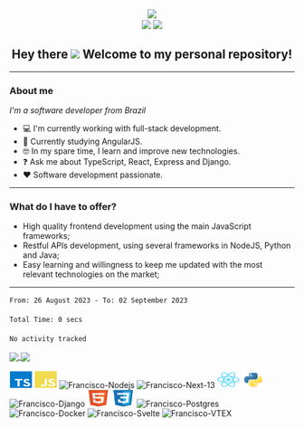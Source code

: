 <div id="header" align="center">
  <img src="http://techkart.tech/wp-content/uploads/2020/06/webdesign12.gif" width="300"/>
  <div align="center">
    <a href = "mailto:francisco.stenico@gmail.com"><img src="https://img.shields.io/badge/-Gmail-%23333?style=for-the-badge&logo=gmail&logoColor=white" target="_blank"></a>
  <a href="https://www.linkedin.com/in/franciscostenico/" target="_blank"><img src="https://img.shields.io/badge/-LinkedIn-%230077B5?style=for-the-badge&logo=linkedin&logoColor=white" target="_blank"></a>
  </div>
  
  <h2>Hey there <img src="https://em-content.zobj.net/source/noto-emoji-animations/344/waving-hand_1f44b.gif" width="20" /> Welcome to my personal repository!</h2>
</div>

___
### **About me**

*I'm a software developer from Brazil*
- 💻 I'm currently working with full-stack development.
- 🌱 Currently studying AngularJS.
- 🤓 In my spare time, I learn and improve new technologies.
- ❓ Ask me about TypeScript, React, Express and Django.
- ❤️ Software development passionate.
___
### **What do I have to offer?**
- High quality frontend development using the main JavaScript frameworks;
- Restful APIs development, using several frameworks in NodeJS, Python and Java;
- Easy learning and willingness to keep me updated with the most relevant technologies on the market;
___

<!--START_SECTION:waka-->

```txt
From: 26 August 2023 - To: 02 September 2023

Total Time: 0 secs

No activity tracked
```

<!--END_SECTION:waka-->

<a href="https://github.com/FranciscoStenico?tab=repositories">
  <img align="center" src="https://github-readme-stats.vercel.app/api/top-langs/?username=franciscostenico&layout=compact&bg_color=45,000,012,023&title_color=cf0d&text_color=fff&border_color=023&icon_color=cf0&ring_color=ef0&langs_count=8" />
</a>
<a href="https://github.com/FranciscoStenico?tab=repositories">
  <img align="center" src="https://github-readme-stats.vercel.app/api?username=franciscostenico&show_icons=true&bg_color=45,000,012,023&title_color=cf0e&text_color=fffe&border_color=023&icon_color=cf0e&ring_color=ef0" />
</a>

<div><br>
  <img alt="Francisco-Ts" height="30" width="40" src="https://raw.githubusercontent.com/devicons/devicon/master/icons/typescript/typescript-plain.svg">
  <img alt="Francisco-Js" height="30" width="40" src="https://raw.githubusercontent.com/devicons/devicon/master/icons/javascript/javascript-plain.svg">
  <img alt="Francisco-Nodejs" height="30" width="40" src="https://cdn.jsdelivr.net/gh/devicons/devicon/icons/nodejs/nodejs-original.svg" />
  <img alt="Francisco-Next-13" height="30" width="40" src="https://cdn.jsdelivr.net/gh/devicons/devicon/icons/nextjs/nextjs-original-wordmark.svg" />
  <img alt="Francisco-React" height="30" width="40" src="https://raw.githubusercontent.com/devicons/devicon/master/icons/react/react-original.svg">
  <img alt="Francisco-Python" height="30" width="40" src="https://raw.githubusercontent.com/devicons/devicon/master/icons/python/python-original.svg">
  <img alt="Francisco-Django" height="30" width="40" src="https://cdn.jsdelivr.net/gh/devicons/devicon/icons/django/django-plain.svg" />
  <img alt="Francisco-HTML" height="30" width="40" src="https://raw.githubusercontent.com/devicons/devicon/master/icons/html5/html5-original.svg">
  <img alt="Francisco-CSS" height="30" width="40" src="https://raw.githubusercontent.com/devicons/devicon/master/icons/css3/css3-original.svg">
  <img alt="Francisco-Postgres" height="30" width="40" src="https://cdn.jsdelivr.net/gh/devicons/devicon/icons/postgresql/postgresql-original.svg" />
  <img alt="Francisco-Docker" height="30" width="40" src="https://cdn.jsdelivr.net/gh/devicons/devicon/icons/docker/docker-original-wordmark.svg">
  <img alt="Francisco-Svelte" height="30" width="40" src="https://cdn.jsdelivr.net/gh/devicons/devicon/icons/svelte/svelte-original.svg" />
  <img alt="Francisco-VTEX" height="30" width="30" src="https://companieslogo.com/img/orig/VTEX-64045aa2.png?t=1635881259" />
</div>
  
  ##
  
<div>
  
</div>
